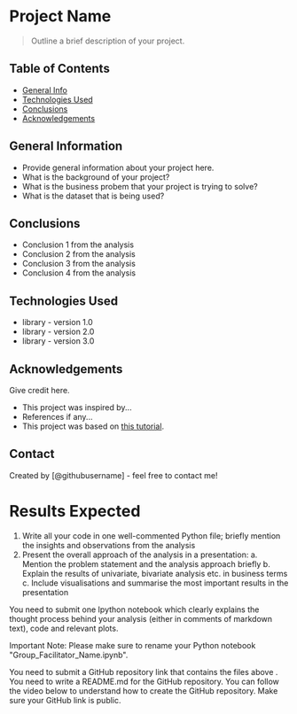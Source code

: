 # Project Name
> Outline a brief description of your project.


## Table of Contents
* [General Info](#general-information)
* [Technologies Used](#technologies-used)
* [Conclusions](#conclusions)
* [Acknowledgements](#acknowledgements)

<!-- You can include any other section that is pertinent to your problem -->

## General Information
- Provide general information about your project here.
- What is the background of your project?
- What is the business probem that your project is trying to solve?
- What is the dataset that is being used?

<!-- You don't have to answer all the questions - just the ones relevant to your project. -->

## Conclusions
- Conclusion 1 from the analysis
- Conclusion 2 from the analysis
- Conclusion 3 from the analysis
- Conclusion 4 from the analysis

<!-- You don't have to answer all the questions - just the ones relevant to your project. -->


## Technologies Used
- library - version 1.0
- library - version 2.0
- library - version 3.0

<!-- As the libraries versions keep on changing, it is recommended to mention the version of library used in this project -->

## Acknowledgements
Give credit here.
- This project was inspired by...
- References if any...
- This project was based on [this tutorial](https://www.example.com).


## Contact
Created by [@githubusername] - feel free to contact me!


<!-- Optional -->
<!-- ## License -->
<!-- This project is open source and available under the [... License](). -->

<!-- You don't have to include all sections - just the one's relevant to your project -->


# Results Expected

1. Write all your code in one well-commented Python file; briefly mention the insights and observations from the analysis
2. Present the overall approach of the analysis in a presentation:
    a. Mention the problem statement and the analysis approach briefly
    b. Explain the results of univariate, bivariate analysis etc. in business terms
    c. Include visualisations and summarise the most important results in the presentation

You need to submit one Ipython notebook which clearly explains the thought process behind your analysis (either in comments of markdown text), code and relevant plots.

Important Note: Please make sure to rename your Python notebook "Group_Facilitator_Name.ipynb".

You need to submit a GitHub repository link that contains the files above . You need to write a README.md for the GitHub repository.  You can follow the video below to understand how to create the GitHub repository. Make sure your GitHub link is public.
